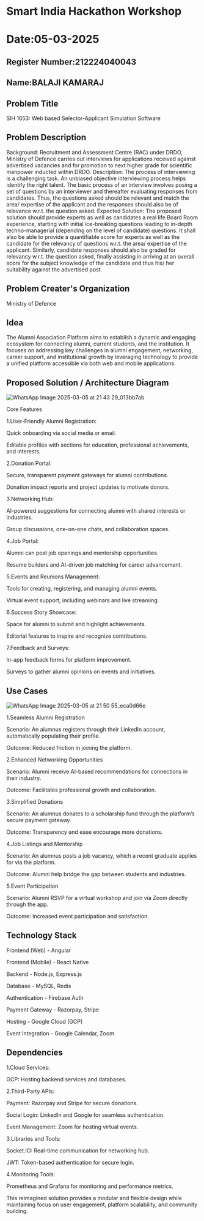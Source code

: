 # Smart India Hackathon Workshop
# Date:05-03-2025
## Register Number:212224040043
## Name:BALAJI KAMARAJ
## Problem Title
SIH 1653: Web based Selector-Applicant Simulation Software
## Problem Description
Background: Recruitment and Assessment Centre (RAC) under DRDO, Ministry of Defence carries out interviews for applications received against advertised vacancies and for promotion to next higher grade for scientific manpower inducted within DRDO. Description: The process of interviewing is a challenging task. An unbiased objective interviewing process helps identify the right talent. The basic process of an interview involves posing a set of questions by an interviewer and thereafter evaluating responses from candidates. Thus, the questions asked should be relevant and match the area/ expertise of the applicant and the responses should also be of relevance w.r.t. the question asked. Expected Solution: The proposed solution should provide experts as well as candidates a real life Board Room experience, starting with initial ice-breaking questions leading to in-depth techno-managerial (depending on the level of candidate) questions. It shall also be able to provide a quantifiable score for experts as well as the candidate for the relevancy of questions w.r.t. the area/ expertise of the applicant. Similarly, candidate responses should also be graded for relevancy w.r.t. the question asked, finally assisting in arriving at an overall score for the subject knowledge of the candidate and thus his/ her suitability against the advertised post.

## Problem Creater's Organization
Ministry of Defence

## Idea

The Alumni Association Platform aims to establish a dynamic and engaging ecosystem for connecting alumni, current students, and the institution. It focuses on addressing key challenges in alumni engagement, networking, career support, and institutional growth by leveraging technology to provide a unified platform accessible via both web and mobile applications.

## Proposed Solution / Architecture Diagram

![WhatsApp Image 2025-03-05 at 21 43 29_013bb7ab](https://github.com/user-attachments/assets/8bf05b68-29a5-450f-9789-4cc50acf6364)




Core Features


1.User-Friendly Alumni Registration:


Quick onboarding via social media or email.


Editable profiles with sections for education, professional achievements, and interests.


2.Donation Portal:


Secure, transparent payment gateways for alumni contributions.


Donation impact reports and project updates to motivate donors.


3.Networking Hub:


AI-powered suggestions for connecting alumni with shared interests or industries.


Group discussions, one-on-one chats, and collaboration spaces.


4.Job Portal:


Alumni can post job openings and mentorship opportunities.


Resume builders and AI-driven job matching for career advancement.


5.Events and Reunions Management:


Tools for creating, registering, and managing alumni events.


Virtual event support, including webinars and live streaming.


6.Success Story Showcase:


Space for alumni to submit and highlight achievements.


Editorial features to inspire and recognize contributions.


7.Feedback and Surveys:


In-app feedback forms for platform improvement.


Surveys to gather alumni opinions on events and initiatives.


## Use Cases

![WhatsApp Image 2025-03-05 at 21 50 55_eca0d66e](https://github.com/user-attachments/assets/596bd9e1-3ea1-4fdf-926f-ab2a3e5e7978)




1.Seamless Alumni Registration


Scenario: An alumnus registers through their LinkedIn account, automatically populating their profile.

  Outcome: Reduced friction in joining the platform.

  

2.Enhanced Networking Opportunities


  Scenario: Alumni receive AI-based recommendations for connections in their industry.

  

  Outcome: Facilitates professional growth and collaboration.

  

3.Simplified Donations


  Scenario: An alumnus donates to a scholarship fund through the platform’s secure payment        gateway.

  

  Outcome: Transparency and ease encourage more donations.

  

4.Job Listings and Mentorship


  Scenario: An alumnus posts a job vacancy, which a recent graduate applies for via the      platform.

  

  Outcome: Alumni help bridge the gap between students and industries.

  

5.Event Participation


  Scenario: Alumni RSVP for a virtual workshop and join via Zoom directly through the app.

  

  Outcome: Increased event participation and satisfaction.



## Technology Stack

Frontend (Web) -	Angular


Frontend (Mobile)	- React Native


Backend	- Node.js, Express.js


Database	- MySQL, Redis


Authentication	- Firebase Auth


Payment Gateway	- Razorpay, Stripe


Hosting	- Google Cloud (GCP)


Event Integration	- Google Calendar, Zoom



## Dependencies

1.Cloud Services:


  GCP: Hosting backend services and databases.

  

2.Third-Party APIs:


  Payment: Razorpay and Stripe for secure donations.

  

  Social Login: LinkedIn and Google for seamless authentication.

  

  Event Management: Zoom for hosting virtual events.

  

3.Libraries and Tools:


  Socket.IO: Real-time communication for networking hub.

  

  JWT: Token-based authentication for secure login.


4.Monitoring Tools:


  Prometheus and Grafana for monitoring and performance metrics.


This reimagined solution provides a modular and flexible design while maintaining focus on user engagement, platform scalability, and community building.
